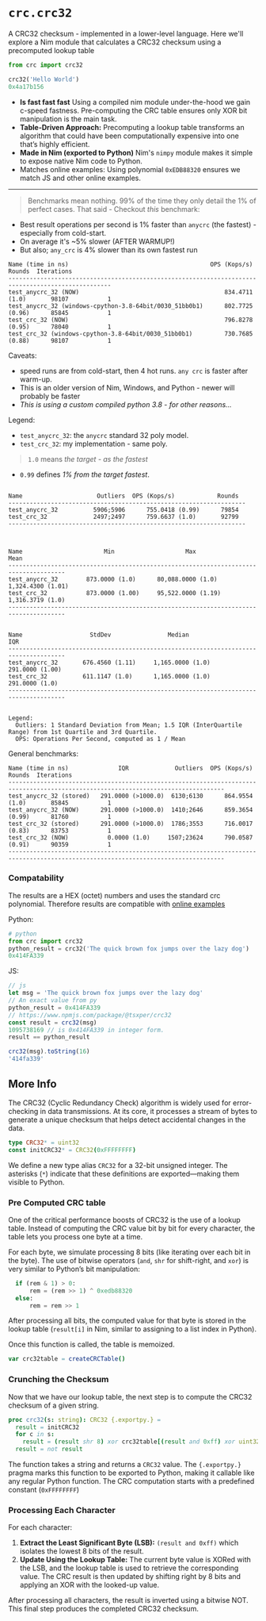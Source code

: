 # `crc.crc32`

A CRC32 checksum - implemented in a lower-level language. Here we'll explore a Nim module that calculates a CRC32 checksum using a precomputed lookup table


```py
from crc import crc32

crc32('Hello World')
0x4a17b156
```


- **Is fast fast fast**
  Using a compiled nim module under-the-hood we gain c-speed fastness. Pre-computing the CRC table ensures only XOR bit manipulation is the main task.
- **Table-Driven Approach:**
  Precomputing a lookup table transforms an algorithm that could have been computationally expensive into one that’s highly efficient.
- **Made in Nim (exported to Python)**
  Nim's `nimpy` module makes it simple to expose native Nim code to Python.
- Matches online examples:
    Using polynomial `0xEDB88320` ensures we match JS and other online examples.

---

> Benchmarks mean nothing. 99% of the time they only detail the 1% of perfect cases. That said - Checkout _this_ benchmark:


+ Best result operations per second is 1% faster than `anycrc` (the fastest) - especially from cold-start.
+ On average it's \~5% slower (AFTER WARMUP!)
+ But also; `any_crc` is 4% slower than its own fastest run

```
Name (time in ns)                                        OPS (Kops/s)            Rounds  Iterations
---------------------------------------------------------------------------------------------------
test_anycrc_32 (NOW)                                         834.4711 (1.0)       98107           1
test_anycrc_32 (windows-cpython-3.8-64bit/0030_51bb0b1)      802.7725 (0.96)      85845           1
test_crc_32 (NOW)                                            796.8278 (0.95)      78040           1
test_crc_32 (windows-cpython-3.8-64bit/0030_51bb0b1)         730.7685 (0.88)      98107           1
```

Caveats:

+ speed runs are from cold-start, then 4 hot runs. `any crc` is faster after warm-up.
+ This is an older version of Nim, Windows, and Python - newer will probably be faster
+ *This is using a custom compiled python 3.8 - for other reasons...*

Legend:

+ `test_anycrc_32`: the `anycrc` standard 32 poly model.
+ `test_crc_32`: my implementation - same poly.

> `1.0` means _the target - as the fastest_
+ `0.99` defines _1% from the target fastest_.


```

Name                     Outliers  OPS (Kops/s)            Rounds
-------------------------------------------------------------------
test_anycrc_32          5906;5906      755.0418 (0.99)      79854
test_crc_32             2497;2497      759.6637 (1.0)       92799
-------------------------------------------------------------------



Name                       Min                    Max                  Mean
--------------------------------------------------------------------------------------
test_anycrc_32        873.0000 (1.0)      80,088.0000 (1.0)      1,324.4300 (1.01)
test_crc_32           873.0000 (1.00)     95,522.0000 (1.19)     1,316.3719 (1.0)
--------------------------------------------------------------------------------------


Name                   StdDev                Median                 IQR
--------------------------------------------------------------------------------------
test_anycrc_32       676.4560 (1.11)     1,165.0000 (1.0)      291.0000 (1.00)
test_crc_32          611.1147 (1.0)      1,165.0000 (1.0)      291.0000 (1.0)
--------------------------------------------------------------------------------------


Legend:
  Outliers: 1 Standard Deviation from Mean; 1.5 IQR (InterQuartile Range) from 1st Quartile and 3rd Quartile.
  OPS: Operations Per Second, computed as 1 / Mean
```

General benchmarks:

```
Name (time in ns)              IQR             Outliers  OPS (Kops/s)            Rounds  Iterations
-----------------------------------------------------------------------------------------------------------------------------------
test_anycrc_32 (stored)   291.0000 (>1000.0)  6130;6130      864.9554 (1.0)       85845           1
test_anycrc_32 (NOW)      291.0000 (>1000.0)  1410;2646      859.3654 (0.99)      81760           1
test_crc_32 (stored)      291.0000 (>1000.0)  1786;3553      716.0017 (0.83)      83753           1
test_crc_32 (NOW)           0.0000 (1.0)     1507;23624      790.0587 (0.91)      90359           1
-----------------------------------------------------------------------------------------------------------------------------------
```


### Compatability

The results are a HEX (octet) numbers and uses the standard crc polynomial. Therefore results are compatible with [online examples](https://stackoverflow.com/questions/18638900/javascript-crc32)

Python:

```py
# python
from crc import crc32
python_result = crc32('The quick brown fox jumps over the lazy dog')
0x414FA339
```

JS:

```js
// js
let msg = 'The quick brown fox jumps over the lazy dog'
// An exact value from py
python_result = 0x414FA339
// https://www.npmjs.com/package/@tsxper/crc32
const result = crc32(msg)
1095738169 // is 0x414FA339 in integer form.
result == python_result

crc32(msg).toString(16)
'414fa339'
```


## More Info

The CRC32 (Cyclic Redundancy Check) algorithm is widely used for error-checking in data transmissions. At its core, it processes a stream of bytes to generate a unique checksum that helps detect accidental changes in the data.


```nim
type CRC32* = uint32
const initCRC32* = CRC32(0xFFFFFFFF)
```

We define a new type alias `CRC32` for a 32-bit unsigned integer. The asterisks (`*`) indicate that these definitions are exported—making them visible to Python.

### Pre Computed CRC table

One of the critical performance boosts of CRC32 is the use of a lookup table. Instead of computing the CRC value bit by bit for every character, the table lets you process one byte at a time.

For each byte, we simulate processing 8 bits (like iterating over each bit in the byte). The use of bitwise operators (`and`, `shr` for shift-right, and `xor`) is very similar to Python’s bit manipulation:

```python
  if (rem & 1) > 0:
      rem = (rem >> 1) ^ 0xedb88320
  else:
      rem = rem >> 1
```

After processing all bits, the computed value for that byte is stored in the lookup table (`result[i]` in Nim, similar to assigning to a list index in Python).

Once this function is called, the table is memoized.


```nim
var crc32table = createCRCTable()
```

### Crunching the Checksum

Now that we have our lookup table, the next step is to compute the CRC32 checksum of a given string.

```nim
proc crc32(s: string): CRC32 {.exportpy.} =
  result = initCRC32
  for c in s:
    result = (result shr 8) xor crc32table[(result and 0xff) xor uint32(ord(c))]
  result = not result
```

The function takes a string and returns a `CRC32` value. The `{.exportpy.}` pragma marks this function to be exported to Python, making it callable like any regular Python function. The CRC computation starts with a predefined constant (`0xFFFFFFFF`)

### Processing Each Character

For each character:

1. **Extract the Least Significant Byte (LSB):**
     `(result and 0xff)` which isolates the lowest 8 bits of the result.
2. **Update Using the Lookup Table:**
     The current byte value is XORed with the LSB, and the lookup table is used to retrieve the corresponding value. The CRC result is then updated by shifting right by 8 bits and applying an XOR with the looked-up value.

After processing all characters, the result is inverted using a bitwise NOT. This final step produces the completed CRC32 checksum.

